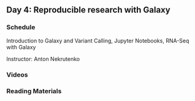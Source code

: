 ## Day 4: Reproducible research with Galaxy


### Schedule

Introduction to Galaxy and Variant Calling, Jupyter Notebooks, RNA-Seq with Galaxy

Instructor:  Anton Nekrutenko

### Videos

### Reading Materials

